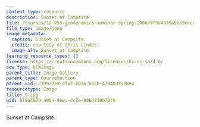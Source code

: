 ```yaml
---
content_type: resource
description: Sunset at Campsite.
file: /courses/12-753-geodynamics-seminar-spring-2006/9f9a4879a9ba9eec4c6e90b4710b70f9_9.jpg
file_type: image/jpeg
image_metadata:
  caption: Sunset at Campsite.
  credit: courtesy of Chris Linder.
  image-alt: Sunset at Campsite.
learning_resource_types: []
license: https://creativecommons.org/licenses/by-nc-sa/4.0/
ocw_type: OCWImage
parent_title: Image Gallery
parent_type: CourseSection
parent_uid: c3d972e9-df6f-b026-6b2b-4704032328e4
resourcetype: Image
title: 9.jpg
uid: 9f9a4879-a9ba-9eec-4c6e-90b4710b70f9
---
```

Sunset at Campsite.